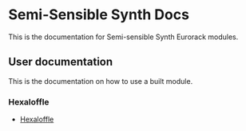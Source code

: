 # Semi-Sensible Synth Docs

This is the documentation for Semi-sensible Synth Eurorack modules.

## User documentation

This is the documentation on how to use a built module.

### Hexaloffle

- [Hexaloffle](hexaloffle.md)

